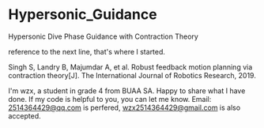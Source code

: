 # Hypersonic_Guidance
Hypersonic Dive Phase Guidance with Contraction Theory

reference to the next line, that's where I started.

Singh S, Landry B, Majumdar A, et al. Robust feedback motion planning via contraction theory[J]. The International Journal of Robotics Research, 2019.

I'm wzx, a student in grade 4 from BUAA SA. Happy to share what I have done. 
If my code is helpful to you, you can let me know.
Email: 2514364429@qq.com is perfered, wzx2514364429@gmail.com is also accepted.
